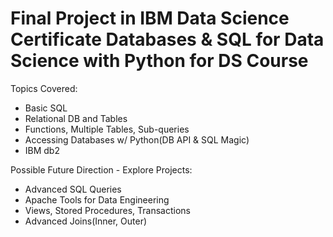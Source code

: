 # Final Project in IBM Data Science Certificate Databases &amp; SQL for Data Science with Python for DS Course

Topics Covered:

- Basic SQL
- Relational DB and Tables
- Functions, Multiple Tables, Sub-queries
- Accessing Databases w/ Python(DB API & SQL Magic)
- IBM db2

Possible Future Direction - Explore Projects:

- Advanced SQL Queries
- Apache Tools for Data Engineering
- Views, Stored Procedures, Transactions
- Advanced Joins(Inner, Outer)


